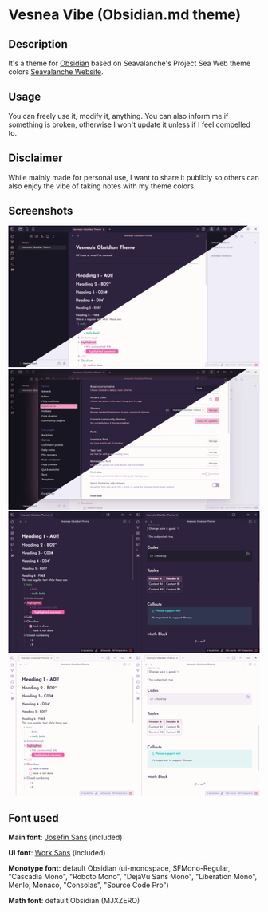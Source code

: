 # Vesnea Vibe (Obsidian.md theme)
## Description
It's a theme for [Obsidian](https://obsidian.md/) based on Seavalanche's Project Sea Web theme colors [Seavalanche Website](https://seavalanche.github.io/projectseaweb/).

## Usage
You can freely use it, modify it, anything.
You can also inform me if something is broken, otherwise I won't update it unless if I feel compelled to.

## Disclaimer
While mainly made for personal use, I want to share it publicly so others can also enjoy the vibe of taking notes with my theme colors.

## Screenshots
<img alt="Showcase 01" src="https://github.com/seavalanche/vesnea-obsidian-theme/blob/main/screenshots/Showcase%2001.png" />
<img alt="Showcase 02" src="https://github.com/seavalanche/vesnea-obsidian-theme/blob/main/screenshots/Showcase%2002.png" />
<img alt="Showcase 03" src="https://github.com/seavalanche/vesnea-obsidian-theme/blob/main/screenshots/Dark%2003.png" />
<img alt="Showcase 04" src="https://github.com/seavalanche/vesnea-obsidian-theme/blob/main/screenshots/Light%2003.png" />

## Font used
**Main font**: [Josefin Sans](https://fonts.google.com/specimen/Josefin+Sans) (included)

**UI font**: [Work Sans](https://fonts.google.com/specimen/Work+Sans) (included)

**Monotype font**: default Obsidian (ui-monospace, SFMono-Regular, "Cascadia Mono", "Roboto Mono", "DejaVu Sans Mono", "Liberation Mono", Menlo, Monaco, "Consolas", "Source Code Pro")

**Math font**: default Obsidian (MJXZERO)
